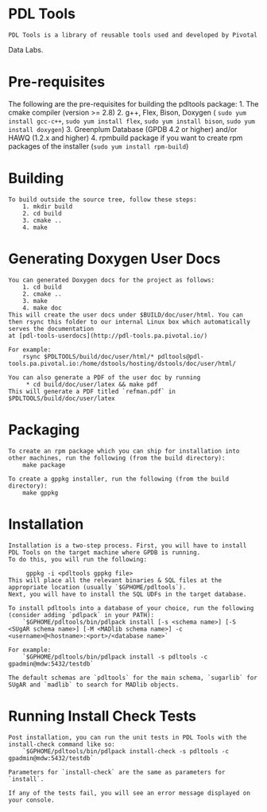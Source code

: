PDL Tools
=========

    PDL Tools is a library of reusable tools used and developed by Pivotal
Data Labs.

Pre-requisites
===============

   The following are the pre-requisites for building the pdltools package:
        1. The cmake compiler (version >= 2.8)
        2. g++, Flex, Bison, Doxygen ( `sudo yum install gcc-c++`, `sudo yum install flex`, `sudo yum install bison`, `sudo yum install doxygen`)
        3. Greenplum Database (GPDB 4.2 or higher) and/or HAWQ (1.2.x and higher)
        4. rpmbuild package if you want to create rpm packages of the installer (`sudo yum install rpm-build`)

Building
=========

    To build outside the source tree, follow these steps:
        1. mkdir build
        2. cd build
        3. cmake ..
        4. make

Generating Doxygen User Docs
=============================

    You can generated Doxygen docs for the project as follows:
        1. cd build
        2. cmake ..
        3. make
        4. make doc
    This will create the user docs under $BUILD/doc/user/html. You can then rsync this folder to our internal Linux box which automatically serves the documentation
    at [pdl-tools-userdocs](http://pdl-tools.pa.pivotal.io/)
 
    For example:
        rsync $PDLTOOLS/build/doc/user/html/* pdltools@pdl-tools.pa.pivotal.io:/home/dstools/hosting/dstools/doc/user/html/

    You can also generate a PDF of the user doc by running
         * cd build/doc/user/latex && make pdf
    This will generate a PDF titled `refman.pdf` in $PDLTOOLS/build/doc/user/latex


Packaging
==========

    To create an rpm package which you can ship for installation into other machines, run the following (from the build directory):
        make package

    To create a gppkg installer, run the following (from the build directory):
        make gppkg

Installation
=============

    Installation is a two-step process. First, you will have to install PDL Tools on the target machine where GPDB is running.
    To do this, you will run the following:
        
         gppkg -i <pdltools gppkg file>
    This will place all the relevant binaries & SQL files at the appropriate location (usually `$GPHOME/pdltools`).
    Next, you will have to install the SQL UDFs in the target database.

    To install pdltools into a database of your choice, run the following (consider adding `pdlpack` in your PATH):
        `$GPHOME/pdltools/bin/pdlpack install [-s <schema name>] [-S <SUgAR schema name>] [-M <MADlib schema name>] -c <username>@<hostname>:<port>/<database name>`
    
    For example:
        `$GPHOME/pdltools/bin/pdlpack install -s pdltools -c gpadmin@mdw:5432/testdb`

    The default schemas are `pdltools` for the main schema, `sugarlib` for SUgAR and `madlib` to search for MADlib objects.

Running Install Check Tests
=============================
    
    Post installation, you can run the unit tests in PDL Tools with the install-check command like so:
        `$GPHOME/pdltools/bin/pdlpack install-check -s pdltools -c gpadmin@mdw:5432/testdb`

    Parameters for `install-check` are the same as parameters for `install`.

    If any of the tests fail, you will see an error message displayed on your console.
